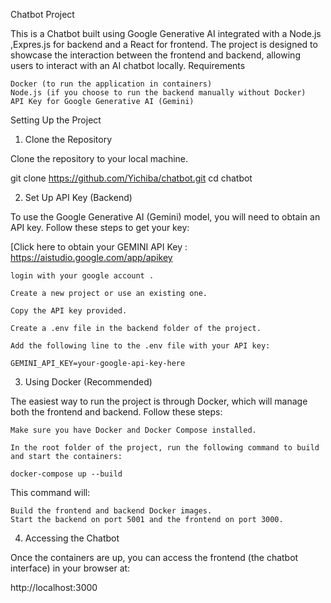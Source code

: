 Chatbot Project

This is a Chatbot built using Google Generative AI integrated with a Node.js ,Expres.js for backend and a React for  frontend. The project is designed to showcase the interaction between the frontend and backend, allowing users to interact with an AI chatbot locally.
Requirements

    Docker (to run the application in containers)
    Node.js (if you choose to run the backend manually without Docker)
    API Key for Google Generative AI (Gemini)

Setting Up the Project
1. Clone the Repository

Clone the repository to your local machine.

git clone https://github.com/Yichiba/chatbot.git
cd chatbot

2. Set Up API Key (Backend)


To use the Google Generative AI (Gemini) model, you will need to obtain an API key. Follow these steps to get your key:

[Click here to obtain your GEMINI API Key : https://aistudio.google.com/app/apikey

    login with your google account .

    Create a new project or use an existing one.

    Copy the API key provided.

    Create a .env file in the backend folder of the project.

    Add the following line to the .env file with your API key:

    GEMINI_API_KEY=your-google-api-key-here

3. Using Docker (Recommended)

The easiest way to run the project is through Docker, which will manage both the frontend and backend. Follow these steps:

    Make sure you have Docker and Docker Compose installed.

    In the root folder of the project, run the following command to build and start the containers:

    docker-compose up --build

This command will:

    Build the frontend and backend Docker images.
    Start the backend on port 5001 and the frontend on port 3000.

4. Accessing the Chatbot

Once the containers are up, you can access the frontend (the chatbot interface) in your browser at:

http://localhost:3000